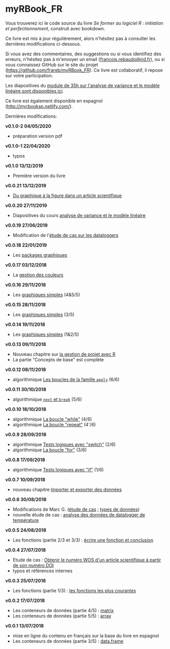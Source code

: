 # myRBook_FR

Vous trouverez ici le code source du livre *Se former au logiciel R : initiation et perfectionnement*, construit avec bookdown.

Ce livre est mis à jour régulièrement, alors n'hésitez pas à consulter les dernières modifications ci-dessous. 

Si vous avez des commentaires, des suggestions ou si vous identifiez des erreurs, n'hésitez pas à m'envoyer un email (francois.rebaudo@ird.fr), ou si vous connaissez GitHub sur le site du projet (https://github.com/frareb/myRBook_FR). Ce livre est collaboratif, il repose sur votre participation. 

Les diapositives du [module de 35h sur l'analyse de variance et le modèle linéaire sont disponibles ici](http://myrbookfr.netlify.com/myHtmls/France_Montpellier_2019/R00_links.html).

Ce livre est également disponible en espagnol (http://myrbooksp.netlify.com/). 

Dernières modifications:

**v0.1.0-2 04/05/2020**

* préparation version pdf

**v0.1.0-1 22/04/2020**

* typos

**v0.1.0 13/12/2019**

* Première version du livre

**v0.0.21 13/12/2019**

* [Du graphique à la figure dans un article scientifique](#graph4)

**v0.0.20 27/11/2019**

* Diapositives du cours [analyse de variance et le modèle linéaire](http://myrbookfr.netlify.com/myHtmls/France_Montpellier_2019/R00_links.html)

**v0.0.19 27/06/2019**

* Modification de l'[étude de cas sur les dataloggers](#studyCase001)

**v0.0.18 22/01/2019**

* Les [packages graphiques](#graph3)

**v0.0.17 03/12/2018**

* La [gestion des couleurs](#graph2)

**v0.0.16 29/11/2018**

* Les [graphiques simples](#graph1) (4&5/5)

**v0.0.15 28/11/2018**

* Les [graphiques simples](#graph1) (3/5)

**v0.0.14 19/11/2018**

* Les [graphiques simples](#graph1) (1&2/5)

**v0.0.13 09/11/2018**

* Nouveau chapitre sur [la gestion de projet avec R](#project)
* La partie "Concepts de base" est complète

**v0.0.12 08/11/2018**

* algorithmique [Les boucles de la famille `apply`](#l17applyfamily) (6/6)

**v0.0.11 30/10/2018**

* algorithmique [`next` et `break`](#l17spe) (5/6)

**v0.0.10 18/10/2018**

* algorithmique [La boucle "while"](#l17while) (4/6)
* algorithmique [La boucle "repeat"](#l17repeat) (4'/6)

**v0.0.9 28/09/2018**

* algorithmique [Tests logiques avec "switch"](#l17switch) (2/6)
* algorithmique [La boucle "for"](#l17for) (3/6)

**v0.0.8 17/09/2018**

* algorithmique [Tests logiques avec "if"](#l17if) (1/6)

**v0.0.7 10/09/2018**

* nouveau chapitre [Importer et exporter des données](#import)

**v0.0.6 30/08/2018**

* Modifications de Marc G. ([étude de cas](#studyCase002) ; [types de données](#dataType1))
* nouvelle étude de cas : [analyse des données de datalogger de température](#studyCase001)

**v0.0.5 24/08/2018**

* Les fonctions (partie 2/3 et 3/3) : [écrire une fonction et conclusion](#l015function)

**v0.0.4 27/07/2018**

* Etude de cas : [Obtenir le numéro WOS d'un article scientifique à partir de son numéro DOI](#studyCase002)
* typos et références internes

**v0.0.3 25/07/2018**

* Les fonctions (partie 1/3) : [les fonctions les plus courantes](#l015mainfun)

**v0.0.2 17/07/2018**

* Les conteneurs de données (partie 4/5) : [matrix](#l014matrix)
* Les conteneurs de données (partie 5/5) : [array](#l014array)

**v0.0.1 13/07/2018**

* mise en ligne du contenu en français sur la base du livre en espagnol
* Les conteneurs de données (partie 3/5) : [data.frame](#l014dataframe)
